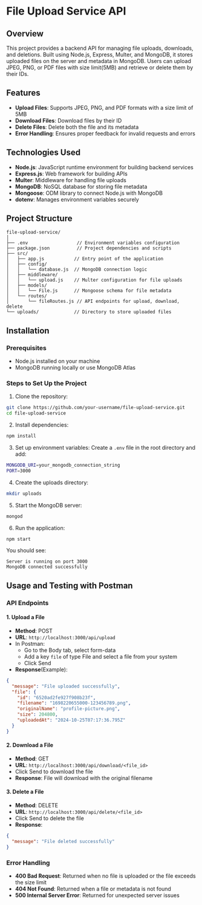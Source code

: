 # File Upload Service API

## Overview
This project provides a backend API for managing file uploads, downloads, and deletions. Built using Node.js, Express, Multer, and MongoDB, it stores uploaded files on the server and metadata in MongoDB. Users can upload JPEG, PNG, or PDF files with size limit(5MB) and retrieve or delete them by their IDs.

## Features
- **Upload Files**: Supports JPEG, PNG, and PDF formats with a size limit of 5MB
- **Download Files**: Download files by their ID
- **Delete Files**: Delete both the file and its metadata
- **Error Handling**: Ensures proper feedback for invalid requests and errors

## Technologies Used
- **Node.js**: JavaScript runtime environment for building backend services
- **Express.js**: Web framework for building APIs
- **Multer**: Middleware for handling file uploads
- **MongoDB**: NoSQL database for storing file metadata
- **Mongoose**: ODM library to connect Node.js with MongoDB
- **dotenv**: Manages environment variables securely

## Project Structure
```
file-upload-service/
│
├── .env                  // Environment variables configuration
├── package.json          // Project dependencies and scripts
├── src/
│   ├── app.js           // Entry point of the application
│   ├── config/
│   │   └── database.js  // MongoDB connection logic
│   ├── middleware/
│   │   └── upload.js    // Multer configuration for file uploads
│   ├── models/
│   │   └── File.js      // Mongoose schema for file metadata
│   └── routes/
│       └── fileRoutes.js // API endpoints for upload, download, delete
└── uploads/             // Directory to store uploaded files
```

## Installation

### Prerequisites
- Node.js installed on your machine
- MongoDB running locally or use MongoDB Atlas

### Steps to Set Up the Project

1. Clone the repository:
```bash
git clone https://github.com/your-username/file-upload-service.git
cd file-upload-service
```

2. Install dependencies:
```bash
npm install
```

3. Set up environment variables:
Create a `.env` file in the root directory and add:
```bash
MONGODB_URI=your_mongodb_connection_string
PORT=3000
```

4. Create the uploads directory:
```bash
mkdir uploads
```

5. Start the MongoDB server:
```bash
mongod
```

6. Run the application:
```bash
npm start
```

You should see:
```
Server is running on port 3000
MongoDB connected successfully
```

## Usage and Testing with Postman

### API Endpoints

#### 1. Upload a File
- **Method**: POST
- **URL**: `http://localhost:3000/api/upload`
- In Postman:
   - Go to the Body tab, select form-data
   - Add a key `file` of type File and select a file from your system
   - Click Send
- **Response**(Example):
```json
{
  "message": "File uploaded successfully",
  "file": {
    "id": "6520ad2fe927f908b23f",
    "filename": "1698220655000-123456789.png",
    "originalName": "profile-picture.png",
    "size": 204800,
    "uploadedAt": "2024-10-25T07:17:36.795Z"
  }
}
```

#### 2. Download a File
- **Method**: GET
- **URL**: `http://localhost:3000/api/download/<file_id>`
- Click Send to download the file
- **Response**: File will download with the original filename

#### 3. Delete a File
- **Method**: DELETE
- **URL**: `http://localhost:3000/api/delete/<file_id>`
- Click Send to delete the file
- **Response**:
```json
{
  "message": "File deleted successfully"
}
```

### Error Handling
- **400 Bad Request**: Returned when no file is uploaded or the file exceeds the size limit
- **404 Not Found**: Returned when a file or metadata is not found
- **500 Internal Server Error**: Returned for unexpected server issues
